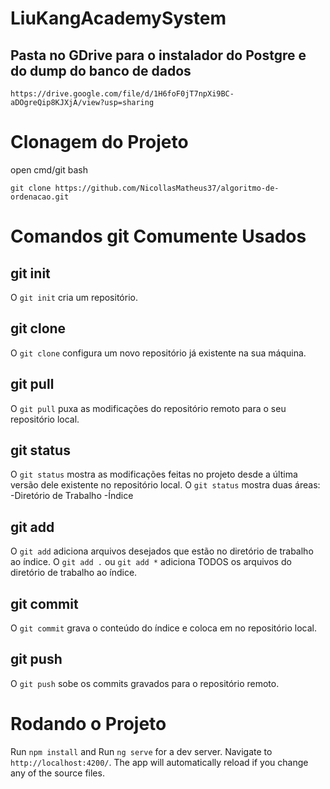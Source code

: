 # LiuKangAcademySystem

## Pasta no GDrive para o instalador do Postgre e do dump do banco de dados
`https://drive.google.com/file/d/1H6foF0jT7npXi9BC-aDOgreQip8KJXjA/view?usp=sharing`

# Clonagem do Projeto

open cmd/git bash

`git clone https://github.com/NicollasMatheus37/algoritmo-de-ordenacao.git`

# Comandos git Comumente Usados

## git init
O `git init` cria um repositório.
## git clone
O `git clone` configura um novo repositório já existente na sua máquina.
## git pull
O `git pull` puxa as modificações do repositório remoto para o seu repositório local.
## git status
O `git status` mostra as modificações feitas no projeto desde a última versão dele existente no repositório local. O `git status` mostra duas áreas:
    -Diretório de Trabalho
    -Índice
## git add
O `git add` adiciona arquivos desejados que estão no diretório de trabalho ao índice. O `git add .` ou `git add *` adiciona TODOS os arquivos do diretório de trabalho ao índice.
## git commit
O `git commit` grava o conteúdo do índice e coloca em no repositório local.
## git push
O `git push` sobe os commits gravados para o repositório remoto.

# Rodando o Projeto

Run `npm install` and
Run `ng serve` for a dev server. Navigate to `http://localhost:4200/`. The app will automatically reload if you change any of the source files.

